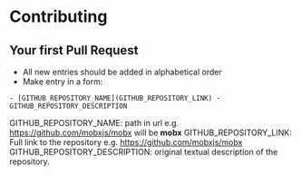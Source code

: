 # Contributing

## Your first Pull Request

- All new entries should be added in alphabetical order
- Make entry in a form:

`- [GITHUB_REPOSITORY_NAME](GITHUB_REPOSITORY_LINK) - GITHUB_REPOSITORY_DESCRIPTION`

GITHUB_REPOSITORY_NAME: path in url e.g. https://github.com/mobxjs/mobx will be **mobx**
GITHUB_REPOSITORY_LINK: Full link to the repository e.g. https://github.com/mobxjs/mobx
GITHUB_REPOSITORY_DESCRIPTION: original textual description of the repository.
